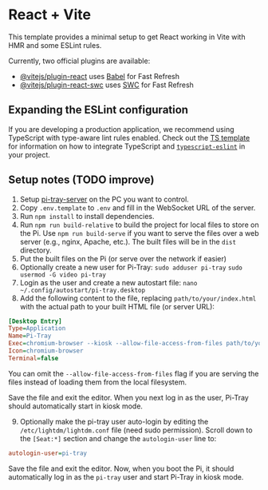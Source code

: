 # React + Vite

This template provides a minimal setup to get React working in Vite with HMR and some ESLint rules.

Currently, two official plugins are available:

- [@vitejs/plugin-react](https://github.com/vitejs/vite-plugin-react/blob/main/packages/plugin-react) uses [Babel](https://babeljs.io/) for Fast Refresh
- [@vitejs/plugin-react-swc](https://github.com/vitejs/vite-plugin-react/blob/main/packages/plugin-react-swc) uses [SWC](https://swc.rs/) for Fast Refresh

## Expanding the ESLint configuration

If you are developing a production application, we recommend using TypeScript with type-aware lint rules enabled. Check out the [TS template](https://github.com/vitejs/vite/tree/main/packages/create-vite/template-react-ts) for information on how to integrate TypeScript and [`typescript-eslint`](https://typescript-eslint.io) in your project.

## Setup notes (TODO improve)

1. Setup [pi-tray-server](https://github.com/obfuscatedgenerated/pi-tray-server) on the PC you want to control.
2. Copy `.env.template` to `.env` and fill in the WebSocket URL of the server.
3. Run `npm install` to install dependencies.
4. Run `npm run build-relative` to build the project for local files to store on the Pi. Use `npm run build-serve` if you want to serve the files over a web server (e.g., nginx, Apache, etc.). The built files will be in the `dist` directory.
5. Put the built files on the Pi (or serve over the network if easier)
6. Optionally create a new user for Pi-Tray: `sudo adduser pi-tray` `sudo usermod -G video pi-tray`
7. Login as the user and create a new autostart file: `nano ~/.config/autostart/pi-tray.desktop`
8. Add the following content to the file, replacing `path/to/your/index.html` with the actual path to your built HTML file (or server URL):
```ini
[Desktop Entry]
Type=Application
Name=Pi-Tray
Exec=chromium-browser --kiosk --allow-file-access-from-files path/to/your/dist/index.html
Icon=chromium-browser
Terminal=false
```
You can omit the `--allow-file-access-from-files` flag if you are serving the files instead of loading them from the local filesystem.

Save the file and exit the editor. When you next log in as the user, Pi-Tray should automatically start in kiosk mode.
 
9. Optionally make the pi-tray user auto-login by editing the `/etc/lightdm/lightdm.conf` file (need sudo permission). Scroll down to the `[Seat:*]` section and change the `autologin-user` line to:
```ini
autologin-user=pi-tray
```
Save the file and exit the editor. Now, when you boot the Pi, it should automatically log in as the `pi-tray` user and start Pi-Tray in kiosk mode.
